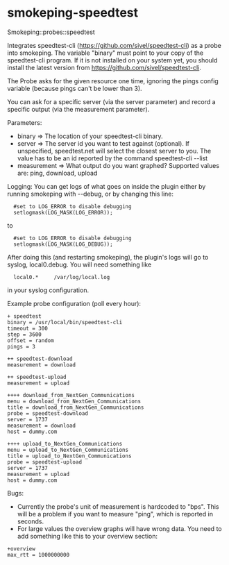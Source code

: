 # smokeping-speedtest
Smokeping::probes::speedtest

Integrates speedtest-cli (https://github.com/sivel/speedtest-cli) as a probe into smokeping. The variable "binary" must
point to your copy of the speedtest-cli program. If it is not installed on
your system yet, you should install the latest version from https://github.com/sivel/speedtest-cli.

The Probe asks for the given resource one time, ignoring the pings config variable (because pings can't be lower than 3).

You can ask for a specific server (via the server parameter) and record a specific output (via the measurement parameter).

Parameters:
* binary => The location of your speedtest-cli binary.
* server => The server id you want to test against (optional). If unspecified, speedtest.net will select the closest server to you. The value has to be an id reported by the command speedtest-cli --list
* measurement => What output do you want graphed? Supported values are: ping, download, upload

Logging:
You can get logs of what goes on inside the plugin either by running smokeping with --debug, or by changing this line:
```
  #set to LOG_ERROR to disable debugging
  setlogmask(LOG_MASK(LOG_ERROR));
```
  
  to
  
```
  #set to LOG_ERROR to disable debugging
  setlogmask(LOG_MASK(LOG_DEBUG));
```
  
After doing this (and restarting smokeping), the plugin's logs will go to syslog, local0.debug. You will need something like 
```
  local0.*     /var/log/local.log
```
in your syslog configuration.


Example probe configuration (poll every hour):
```
+ speedtest
binary = /usr/local/bin/speedtest-cli
timeout = 300
step = 3600
offset = random
pings = 3

++ speedtest-download
measurement = download

++ speedtest-upload
measurement = upload

++++ download_from_NextGen_Communications
menu = download_from_NextGen_Communications
title = download_from_NextGen_Communications
probe = speedtest-download
server = 1737
measurement = download
host = dummy.com

++++ upload_to_NextGen_Communications
menu = upload_to_NextGen_Communications
title = upload_to_NextGen_Communications
probe = speedtest-upload
server = 1737
measurement = upload
host = dummy.com
```

Bugs: 
* Currently the probe's unit of measurement is hardcoded to "bps". This will be a problem if you want to measure "ping", which is reported in seconds.
* For large values the overview graphs will have wrong data. You need to add something like this to your overview section:
```
+overview
max_rtt = 1000000000
```

